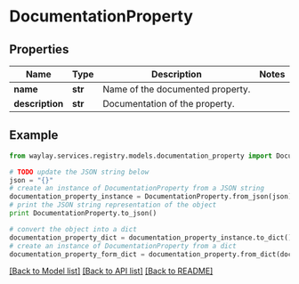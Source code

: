 # DocumentationProperty


## Properties

Name | Type | Description | Notes
------------ | ------------- | ------------- | -------------
**name** | **str** | Name of the documented property. | 
**description** | **str** | Documentation of the property. | 

## Example

```python
from waylay.services.registry.models.documentation_property import DocumentationProperty

# TODO update the JSON string below
json = "{}"
# create an instance of DocumentationProperty from a JSON string
documentation_property_instance = DocumentationProperty.from_json(json)
# print the JSON string representation of the object
print DocumentationProperty.to_json()

# convert the object into a dict
documentation_property_dict = documentation_property_instance.to_dict()
# create an instance of DocumentationProperty from a dict
documentation_property_form_dict = documentation_property.from_dict(documentation_property_dict)
```
[[Back to Model list]](../README.md#documentation-for-models) [[Back to API list]](../README.md#documentation-for-api-endpoints) [[Back to README]](../README.md)


